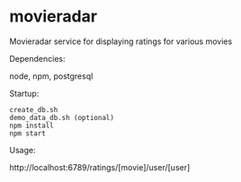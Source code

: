 # movieradar
Movieradar service for displaying ratings for various movies

Dependencies:

  node, npm, postgresql

Startup:

```
create_db.sh
demo_data_db.sh (optional)
npm install
npm start
```

Usage:

http://localhost:6789/ratings/[movie]/user/[user]

